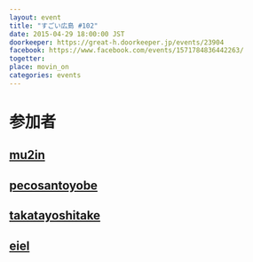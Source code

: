 ```yaml
---
layout: event
title: "すごい広島 #102"
date: 2015-04-29 18:00:00 JST
doorkeeper: https://great-h.doorkeeper.jp/events/23904
facebook: https://www.facebook.com/events/1571784836442263/
togetter:
place: movin_on
categories: events
---
```


# 参加者

## [mu2in](http://twitter.com/mu2in)

## [pecosantoyobe](http://twitter.com/pecosantoyobe)


## [takatayoshitake](http://twitter.com/takatayoshitake)


## [eiel](https://github.com/eiel)
